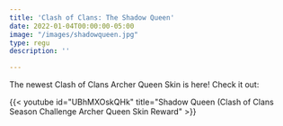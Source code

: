 ```yaml
---
title: 'Clash of Clans: The Shadow Queen'
date: 2022-01-04T00:00:00-05:00
image: "/images/shadowqueen.jpg"
type: regu
description: ''

---
```

The newest Clash of Clans Archer Queen Skin is here! Check it out:

{{< youtube id="UBhMXOskQHk" title="Shadow Queen (Clash of Clans Season Challenge Archer Queen Skin Reward" >}}